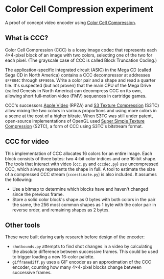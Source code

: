 Color Cell Compression experiment
=================================

A proof of concept video encoder using [Color Cell Compression].

What is CCC?
------------

Color Cell Compression (CCC) is a lossy image codec that represents
each 4×4-pixel block of an image with two colors, selecting one of
the two for each pixel.  (The grayscale case of CCC is called Block
Truncation Coding.)

The application-specific integrated circuit (ASIC) in the Mega CD
(called Sega CD in North America) contains a CCC decompressor at
addresses `$FF804C` through `$FF8056`.  Write a color pair and a
shape and read a quarter tile.  It's suspected (but not proven) that
the main CPU of the Mega Drive (called Genesis in North America) can
decompress CCC on its own, allowing short full-motion video (FMV)
sequences in cartridge games.

CCC's successors [Apple Video] (RPZA) and [S3 Texture Compression]
(S3TC) allow mixing the two colors in various proportions and using
more colors in a scene at the cost of a higher bitrate.  When S3TC
was still under patent, open-source implementations of OpenGL used
[Super Simple Texture Compression] (S2TC), a form of CCC using S3TC's
bitstream format.

CCC for video
-------------

This implementation of CCC allocates 16 colors for an entire image.
Each block consists of three bytes: two 4-bit color indices and one
16-bit shape.  The tools that interact with video (`ccc.py` and
`cccdec.py`) use uncompressed CCC, which always represents the shape
in full.  A tool to estimate the size of a compressed CCC stream
(`cccestimate.py`) is also included.  It assumes the following:

- Use a bitmap to determine which blocks have and haven't changed
  since the previous frame.
- Store a solid color block's shape as 0 bytes with both colors in
  the pair the same, the 256 most common shapes as 1 byte with the
  color pair in reverse order, and remaining shapes as 2 bytes.

Other tools
-----------

These were built during early research before design of the encoder:

- `shotbounds.py` attempts to find shot changes in a video by
  calculating the absolute difference between successive frames.
  This could be used to trigger loading a new 16-color palette.
- `gifframediff.py` uses a GIF encoder as an approximation of the
  CCC encoder, counting how many 4×4-pixel blocks change between
  successive frames.

[Color Cell Compression]: https://en.wikipedia.org/wiki/Color_Cell_Compression
[Apple Video]: https://en.wikipedia.org/wiki/Apple_Video
[S3 Texture Compression]: https://en.wikipedia.org/wiki/S3_Texture_Compression
[Super Simple Texture Compression]: https://en.wikipedia.org/wiki/S2TC
